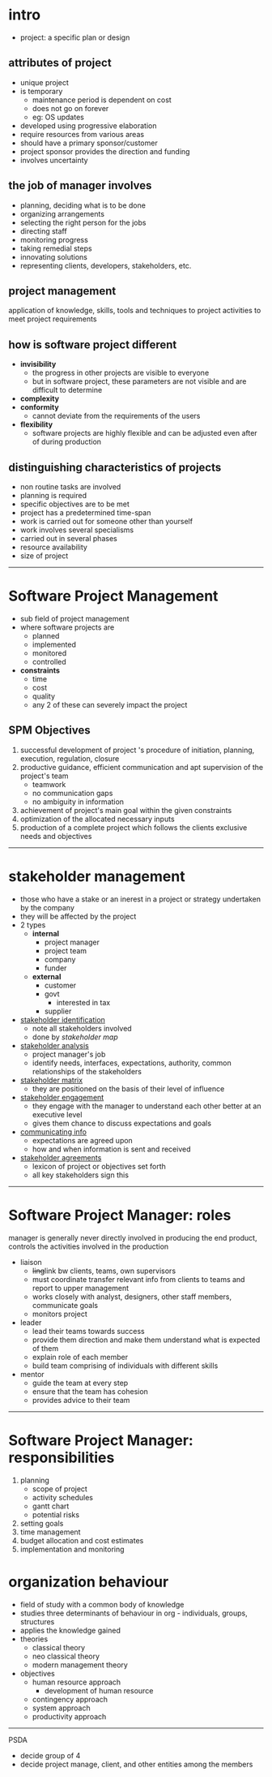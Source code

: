 # intro
- project: a specific plan or design

##  attributes of project
- unique project
- is temporary
	- maintenance period is dependent on cost
	- does not go on forever
	- eg: OS updates
- developed using progressive elaboration
- require resources from various areas
- should have a primary sponsor/customer
- project sponsor provides the direction and funding
- involves uncertainty

## the job of manager involves
- planning, deciding what is to be done
- organizing arrangements
- selecting the right person for the jobs
- directing staff
- monitoring progress
- taking remedial steps 
- innovating solutions
- representing clients, developers, stakeholders, etc.
 
## project management
application of knowledge, skills, tools and techniques to project activities to meet project requirements

## how is software project different
- **invisibility**
	- the progress in other projects are visible to everyone
	- but in software project, these parameters are not visible and are difficult to determine
- **complexity**
- **conformity**
	- cannot deviate from the requirements of the users
- **flexibility**
	- software projects are highly flexible and can be adjusted even after of during production

## distinguishing characteristics of projects
- non routine tasks are involved
- planning is required
- specific objectives are to be met
- project has a predetermined time-span
- work is carried out for someone other than yourself
- work involves several specialisms
- carried out in several phases
- resource availability
- size of project

---
# Software Project Management
- sub field of project management
- where software projects are 
	- planned
	- implemented
	- monitored
	- controlled
- **constraints**
	- time
	- cost
	- quality
	- any 2 of these can severely impact the project

## SPM Objectives
1. successful development of project 's procedure of initiation, planning, execution, regulation, closure
2. productive guidance, efficient communication and apt supervision of the project's team
	- teamwork
	- no communication gaps
	- no ambiguity in information
3. achievement of project's main goal within the given constraints
4. optimization of the allocated necessary inputs 
5. production of a complete project which follows the clients exclusive needs and objectives

---
# stakeholder management
- those who have a stake or an inerest in a project or strategy undertaken by the company
- they will be affected by the project
- 2 types
	- **internal**
		- project manager
		- project team
		- company
		- funder
	- **external**
		- customer
		- govt
			- interested in tax
		- supplier
- <u>stakeholder identification</u>
	- note all stakeholders involved
	- done by *stakeholder map*
- <u>stakeholder analysis</u>
	- project manager's job
	- identify needs, interfaces, expectations, authority, common relationships of the stakeholders
- <u>stakeholder matrix</u>
	- they are positioned on the basis of their level of influence
- <u>stakeholder engagement</u>
	- they engage with the manager to understand each other better at an executive level
	- gives them chance to discuss expectations and goals
- <u>communicating info</u>
	- expectations are agreed upon
	- how and when information is sent and received
- <u>stakeholder agreements</u>
	- lexicon of project or objectives set forth
	- all key stakeholders sign this 

---
# Software Project Manager: **roles**
manager is generally never directly involved in producing the end product, controls the activities involved in the production

- liaison
	- ~~ling~~link bw clients, teams, own supervisors
	- must coordinate transfer relevant info from clients to teams and report to upper management
	- works closely with analyst, designers, other staff members, communicate goals
	- monitors project
- leader
	- lead their teams towards success
	- provide them direction and make them understand what is expected of them
	- explain role of each member
	- build team comprising of individuals with different skills
- mentor
	- guide the team at every step
	- ensure that the team has cohesion
	- provides advice to their team

---
# Software Project Manager: **responsibilities**
1. planning
	- scope of project
	- activity schedules
	- gantt chart
	- potential risks
2. setting goals
3. time management
4. budget allocation and cost estimates
5. implementation and monitoring

# organization behaviour
- field of study with a common body of knowledge
- studies three determinants of behaviour in org - individuals, groups, structures
- applies the knowledge gained
- theories
	- classical theory
	- neo classical theory
	- modern management theory
- objectives
	- human resource approach
		- development of human resource
	- contingency approach
	- system approach
	- productivity approach

---
PSDA
- decide group of 4
- decide project manage, client, and other entities among the members
